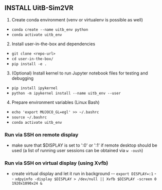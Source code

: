 ## INSTALL UitB-Sim2VR
1. Create conda environment (venv or virtualenv is possible as well)
- `conda create --name uitb_env python`
- `conda activate uitb_env`
2. Install user-in-the-box and dependencies
- `git clone <repo-url>`
- `cd user-in-the-box/`
- `pip install -e .`
3. (Optional) Install kernel to run Jupyter notebook files for testing and debugging
- `pip install ipykernel`
- `python -m ipykernel install --name uitb_env --user`
4. Prepare environment variables (Linux Bash)
- `echo 'export MUJOCO_GL=egl' >> ~/.bashrc`
- `source ~/.bashrc`
- `conda activate uitb_env`

### Run via SSH on remote display
- make sure that $DISPLAY is set to ':0' or ':1' if remote desktop should be used (a list of running user sessions can be obtained via `w -oush`)

### Run via SSH on virtual display (using Xvfb)
- create virtual display and let it run in background
-- `export DISPLAY=:1`
-- `xdpyinfo -display $DISPLAY > /dev/null || Xvfb $DISPLAY -screen 0 1920x1090x24 &`
